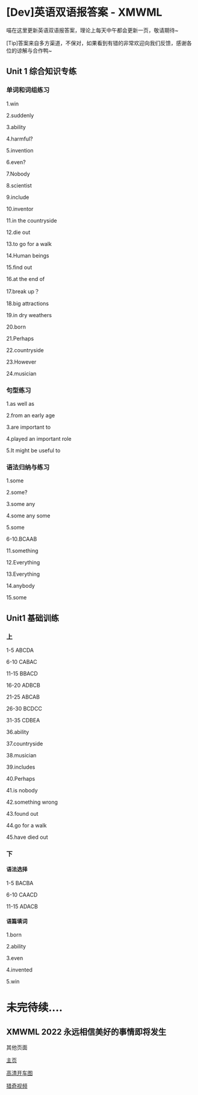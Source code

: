 # [Dev]英语双语报答案 - XMWML
喵在这里更新英语双语报答案，理论上每天中午都会更新一页，敬请期待~

[Tip]答案来自多方渠道，不保对，如果看到有错的非常欢迎向我们反馈，感谢各位的谅解与合作鸭~

## Unit 1 综合知识专练

### 单词和词组练习

1.win

2.suddenly

3.ability

4.harmful?

5.invention

6.even?

7.Nobody

8.scientist

9.include

10.inventor

11.in the countryside

12.die out

13.to go for a walk

14.Human beings

15.find out

16.at the end of

17.break up？

18.big attractions

19.in dry weathers

20.born

21.Perhaps

22.countryside

23.However

24.musician

### 句型练习

1.as well as

2.from an early age

3.are important to

4.played an important role

5.It might be useful to

### 语法归纳与练习

1.some

2.some?

3.some any

4.some any some

5.some

6-10.BCAAB

11.something

12.Everything

13.Everything

14.anybody

15.some

## Unit1 基础训练

### 上

1-5 ABCDA

6-10 CABAC

11-15 BBACD

16-20 ADBCB

21-25 ABCAB

26-30 BCDCC

31-35 CDBEA

36.ability

37.countryside

38.musician

39.includes

40.Perhaps

41.is nobody

42.something wrong

43.found out

44.go for a walk

45.have died out

### 下

#### 语法选择

1-5 BACBA

6-10 CAACD

11-15 ADACB

#### 语篇填词

1.born

2.ability

3.even

4.invented

5.win

# 未完待续....
## XMWML 2022 永远相信美好的事情即将发生

其他页面

[主页](index)

[高清开车图](drive.html)

[猎奇视频](nibeipianle.mp4)